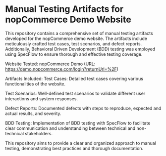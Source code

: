 # Manual Testing Artifacts for nopCommerce Demo Website

This repository contains a comprehensive set of manual testing artifacts developed for the nopCommerce demo website. The artifacts include meticulously crafted test cases, test scenarios, and defect reports. Additionally, Behavioral Driven Development (BDD) testing was employed using SpecFlow to ensure thorough and effective testing coverage.

Website Tested: nopCommerce Demo (URL: https://demo.nopcommerce.com/login?returnUrl=%2F)

Artifacts Included:
Test Cases: Detailed test cases covering various functionalities of the website.

Test Scenarios: Well-defined test scenarios to validate different user interactions and system responses.

Defect Reports: Documented defects with steps to reproduce, expected and actual results, and severity.

BDD Testing: Implementation of BDD testing with SpecFlow to facilitate clear communication and understanding between technical and non-technical stakeholders.

This repository aims to provide a clear and organized approach to manual testing, demonstrating best practices and thorough documentation.
